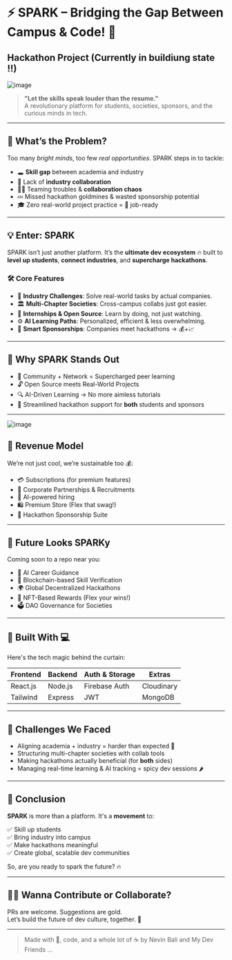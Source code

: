 # ⚡ SPARK – Bridging the Gap Between Campus & Code! 🚀
## Hackathon Project (Currently in buildiung state !!)

![image](https://github.com/user-attachments/assets/acdf8def-f8c5-44f6-816f-30605bea722b)



> **"Let the skills speak louder than the resume."**  
> A revolutionary platform for students, societies, sponsors, and the curious minds in tech.

---

## 🧠 What’s the Problem?

Too many *bright minds*, too few *real opportunities*. SPARK steps in to tackle:

- 🕳️ **Skill gap** between academia and industry
- 🤝 Lack of **industry collaboration**
- 🧍‍♂️ Teaming troubles & **collaboration chaos**
- 💤 Missed hackathon goldmines & wasted sponsorship potential
- 🎓 Zero real-world project practice = 🚫 job-ready


---

## 💡 Enter: **SPARK**

SPARK isn’t just another platform. It’s the **ultimate dev ecosystem** 🔥 built to **level up students**, **connect industries**, and **supercharge hackathons**.

### 🛠️ Core Features

- 💼 **Industry Challenges**: Solve real-world tasks by actual companies.
- 🏛️ **Multi-Chapter Societies**: Cross-campus collabs just got easier.
- 🧪 **Internships & Open Source**: Learn by doing, not just watching.
- ⚙️ **AI Learning Paths**: Personalized, efficient & less overwhelming.
- 🤝 **Smart Sponsorships**: Companies meet hackathons → 💰+📈

---

## 🌟 Why SPARK Stands Out

- 👥 Community + Network = Supercharged peer learning
- 🔓 Open Source meets Real-World Projects
- 🔍 AI-Driven Learning → No more aimless tutorials
- 💬 Streamlined hackathon support for **both** students and sponsors

---

![image](https://github.com/user-attachments/assets/73255ba5-f20a-4aac-890e-c689df4c611b)

## 💸 Revenue Model

We’re not just cool, we’re sustainable too 💰:

- 💳 Subscriptions (for premium features)
- 🤝 Corporate Partnerships & Recruitments
- 🧠 AI-powered hiring
- 🛍️ Premium Store (Flex that swag!)
- 💼 Hackathon Sponsorship Suite

---

## 🚧 Future Looks SPARKy

Coming soon to a repo near you:

- 🤖 AI Career Guidance
- 🔗 Blockchain-based Skill Verification
- 🌍 Global Decentralized Hackathons
- 🏅 NFT-Based Rewards (Flex your wins!)
- 🗳️ DAO Governance for Societies

---

## 🧱 Built With 💻

Here's the tech magic behind the curtain:

| Frontend  | Backend  | Auth & Storage | Extras       |
|-----------|----------|----------------|--------------|
| React.js  | Node.js  | Firebase Auth  | Cloudinary   |
| Tailwind  | Express  | JWT            | MongoDB      |

---

## 🤯 Challenges We Faced

- Aligning academia + industry = harder than expected 🎢
- Structuring multi-chapter societies with collab tools
- Making hackathons actually beneficial (for **both** sides)
- Managing real-time learning & AI tracking = spicy dev sessions 🌶️

---

## 🧾 Conclusion

**SPARK** is more than a platform. It's a **movement** to:

✅ Skill up students  
✅ Bring industry into campus  
✅ Make hackathons meaningful  
✅ Create global, scalable dev communities

So, are you ready to spark the future? 🔥

---

## 🙋‍♂️ Wanna Contribute or Collaborate?

PRs are welcome. Suggestions are gold.  
Let’s build the future of dev culture, together. 💬  

---

> Made with 💖, code, and a whole lot of ☕ by Nevin Bali and My Dev Friends ...
